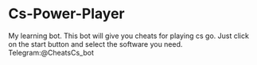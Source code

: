 # Cs-Power-Player
My learning bot. This bot will give you cheats for playing cs go. Just click on the start button and select the software you need. 
Telegram:@CheatsCs_bot

